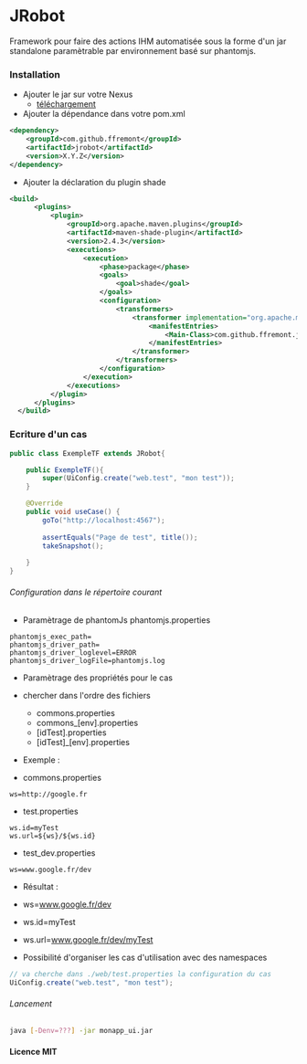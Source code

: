 JRobot
======

Framework pour faire des actions IHM automatisée sous la forme d'un jar standalone paramètrable par environnement basé sur phantomjs.

### Installation
- Ajouter le jar sur votre Nexus
  - [téléchargement](https://drive.google.com/open?id=0B3RZ6sP4kUBANzB2MTh2QzFWSHc)
- Ajouter la dépendance dans votre pom.xml
```xml
<dependency>
    <groupId>com.github.ffremont</groupId>
    <artifactId>jrobot</artifactId>
    <version>X.Y.Z</version>
</dependency>
```
- Ajouter la déclaration du plugin shade
```xml
<build>
      <plugins>
          <plugin>
              <groupId>org.apache.maven.plugins</groupId>
              <artifactId>maven-shade-plugin</artifactId>
              <version>2.4.3</version>
              <executions>
                  <execution>
                      <phase>package</phase>
                      <goals>
                          <goal>shade</goal>
                      </goals>
                      <configuration>
                          <transformers>
                              <transformer implementation="org.apache.maven.plugins.shade.resource.ManifestResourceTransformer">
                                  <manifestEntries>
                                      <Main-Class>com.github.ffremont.jrobot.JRobotApp</Main-Class>
                                  </manifestEntries>
                              </transformer>
                          </transformers>
                      </configuration>
                  </execution>
              </executions>
          </plugin>
      </plugins>
  </build>
```

### Ecriture d'un cas
```java
public class ExempleTF extends JRobot{

    public ExempleTF(){
        super(UiConfig.create("web.test", "mon test"));
    }

    @Override
    public void useCase() {
        goTo("http://localhost:4567");
        
        assertEquals("Page de test", title());
        takeSnapshot();
        
    }
}
```

###### Configuration dans le répertoire courant
- Paramètrage de phantomJs phantomjs.properties
```properties
phantomjs_exec_path=
phantomjs_driver_path=
phantomjs_driver_loglevel=ERROR
phantomjs_driver_logFile=phantomjs.log
```
- Paramètrage des propriétés pour le cas
 - chercher dans l'ordre des fichiers 
   - commons.properties
   - commons_[env].properties
   - [idTest].properties
   - [idTest]_[env].properties
   
- Exemple : 
 - commons.properties 
```properties
ws=http://google.fr
```
 - test.properties
 ```properties
 ws.id=myTest
ws.url=${ws}/${ws.id}
 ```
 - test_dev.properties
 ```properties
 ws=www.google.fr/dev
 ```
 
 - Résultat :
  - ws=www.google.fr/dev
  - ws.id=myTest
  - ws.url=www.google.fr/dev/myTest

- Possibilité d'organiser les cas d'utilisation avec des namespaces
```java
// va cherche dans ./web/test.properties la configuration du cas
UiConfig.create("web.test", "mon test"); 
```
###### Lancement
```bash
java [-Denv=???] -jar monapp_ui.jar
```

#### Licence MIT
